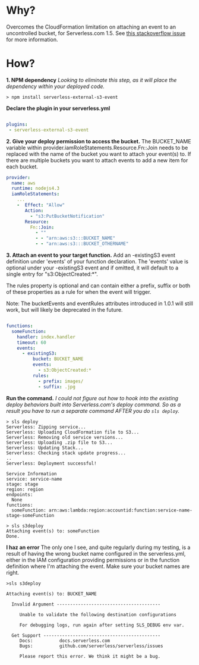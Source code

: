 # Why?
Overcomes the CloudFormation limitation on attaching an event to an uncontrolled bucket, for Serverless.com 1.5. See [this stackoverflow issue](http://serverfault.com/questions/610788/using-cloudformation-with-an-existing-s3-bucket) for more information.

# How?

**1. NPM dependency**
_Looking to eliminate this step, as it will place the dependency within your deployed code._
```
> npm install serverless-external-s3-event
```

**Declare the plugin in your serverless.yml**
```serverless.yml

plugins:
 - serverless-external-s3-event

```

**2. Give your deploy permission to access the bucket.**
The BUCKET_NAME variable within provider.iamRoleStatements.Resource.Fn::Join needs to be replaced with the name of the bucket you want to attach your event(s) to.  If there are multiple buckets you want to attach events to add a new item for each bucket.

```serverless.yml
provider:
  name: aws
  runtime: nodejs4.3
  iamRoleStatements:
    ...
    -  Effect: "Allow"
       Action:
         - "s3:PutBucketNotification"
       Resource:
         Fn::Join:
           - ""
           - - "arn:aws:s3:::BUCKET_NAME"
           - - "arn:aws:s3:::BUCKET_OTHERNAME"
```

**3. Attach an event to your target function.**
Add an -existingS3 event definition under 'events' of your function declaration. The 'events' value is optional under your -existingS3 event and if omitted, it will default to a single entry for "s3:ObjectCreated:*".

The rules property is optional and can contain either a prefix, suffix or both of these properties as a rule for when the event will trigger.

Note: The bucketEvents and eventRules attributes introduced in 1.0.1 will still work, but will likely be deprecated in the future.

```serverless.yml

functions:
  someFunction:
    handler: index.handler
    timeout: 60
    events:
      - existingS3:
          bucket: BUCKET_NAME
          events:
            - s3:ObjectCreated:*
          rules:
            - prefix: images/
            - suffix: .jpg
```

**Run the command.**
_I could not figure out how to hook into the existing deploy behaviors built into Serverless.com's deploy command. So as a result you have to run a separate command AFTER you do ```sls deploy```._

```
> sls deploy
Serverless: Zipping service...
Serverless: Uploading CloudFormation file to S3...
Serverless: Removing old service versions...
Serverless: Uploading .zip file to S3...
Serverless: Updating Stack...
Serverless: Checking stack update progress...
..
Serverless: Deployment successful!

Service Information
service: service-name
stage: stage
region: region
endpoints:
  None
functions:
  someFunction: arn:aws:lambda:region:accountid:function:service-name-stage-someFunction

> sls s3deploy
Attaching event(s) to: someFunction
Done.

```

**I haz an error**
The only one I see, and quite regularly during my testing, is a result of having the wrong bucket name configured in the serverless.yml, either in the IAM configuration providing permissions or in the function definition where I'm attaching the event. Make sure your bucket names are right.

```
>sls s3deploy

Attaching event(s) to: BUCKET_NAME

  Invalid Argument ---------------------------------------

     Unable to validate the following destination configurations

     For debugging logs, run again after setting SLS_DEBUG env var.

  Get Support --------------------------------------------
     Docs:          docs.serverless.com
     Bugs:          github.com/serverless/serverless/issues

     Please report this error. We think it might be a bug.
```
